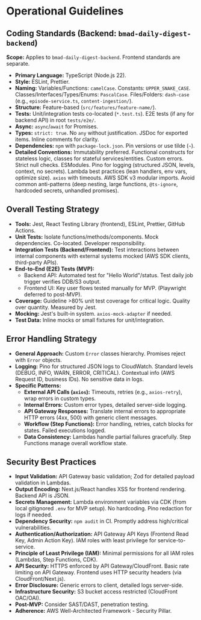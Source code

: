 # Operational Guidelines

## Coding Standards (Backend: `bmad-daily-digest-backend`)

**Scope:** Applies to `bmad-daily-digest-backend`. Frontend standards are separate.

  * **Primary Language:** TypeScript (Node.js 22).
  * **Style:** ESLint, Prettier.
  * **Naming:** Variables/Functions: `camelCase`. Constants: `UPPER_SNAKE_CASE`. Classes/Interfaces/Types/Enums: `PascalCase`. Files/Folders: `dash-case` (e.g., `episode-service.ts`, `content-ingestion/`).
  * **Structure:** Feature-based (`src/features/feature-name/`).
  * **Tests:** Unit/integration tests co-located (`*.test.ts`). E2E tests (if any for backend API) in root `tests/e2e/`.
  * **Async:** `async`/`await` for Promises.
  * **Types:** `strict: true`. No `any` without justification. JSDoc for exported items. Inline comments for clarity.
  * **Dependencies:** `npm` with `package-lock.json`. Pin versions or use tilde (`~`).
  * **Detailed Conventions:** Immutability preferred. Functional constructs for stateless logic, classes for stateful services/entities. Custom errors. Strict null checks. ESModules. Pino for logging (structured JSON, levels, context, no secrets). Lambda best practices (lean handlers, env vars, optimize size). `axios` with timeouts. AWS SDK v3 modular imports. Avoid common anti-patterns (deep nesting, large functions, `@ts-ignore`, hardcoded secrets, unhandled promises).

## Overall Testing Strategy

  * **Tools:** Jest, React Testing Library (frontend), ESLint, Prettier, GitHub Actions.
  * **Unit Tests:** Isolate functions/methods/components. Mock dependencies. Co-located. Developer responsibility.
  * **Integration Tests (Backend/Frontend):** Test interactions between internal components with external systems mocked (AWS SDK clients, third-party APIs).
  * **End-to-End (E2E) Tests (MVP):**
      * Backend API: Automated test for "Hello World"/status. Test daily job trigger verifies DDB/S3 output.
      * Frontend UI: Key user flows tested manually for MVP. (Playwright deferred to post-MVP).
  * **Coverage:** Guideline \>80% unit test coverage for critical logic. Quality over quantity. Measured by Jest.
  * **Mocking:** Jest's built-in system. `axios-mock-adapter` if needed.
  * **Test Data:** Inline mocks or small fixtures for unit/integration.

## Error Handling Strategy

  * **General Approach:** Custom `Error` classes hierarchy. Promises reject with `Error` objects.
  * **Logging:** Pino for structured JSON logs to CloudWatch. Standard levels (DEBUG, INFO, WARN, ERROR, CRITICAL). Contextual info (AWS Request ID, business IDs). No sensitive data in logs.
  * **Specific Patterns:**
      * **External API Calls (`axios`):** Timeouts, retries (e.g., `axios-retry`), wrap errors in custom types.
      * **Internal Errors:** Custom error types, detailed server-side logging.
      * **API Gateway Responses:** Translate internal errors to appropriate HTTP errors (4xx, 500) with generic client messages.
      * **Workflow (Step Functions):** Error handling, retries, catch blocks for states. Failed executions logged.
      * **Data Consistency:** Lambdas handle partial failures gracefully. Step Functions manage overall workflow state.

## Security Best Practices

  * **Input Validation:** API Gateway basic validation; Zod for detailed payload validation in Lambdas.
  * **Output Encoding:** Next.js/React handles XSS for frontend rendering. Backend API is JSON.
  * **Secrets Management:** Lambda environment variables via CDK (from local gitignored `.env` for MVP setup). No hardcoding. Pino redaction for logs if needed.
  * **Dependency Security:** `npm audit` in CI. Promptly address high/critical vulnerabilities.
  * **Authentication/Authorization:** API Gateway API Keys (Frontend Read Key, Admin Action Key). IAM roles with least privilege for service-to-service.
  * **Principle of Least Privilege (IAM):** Minimal permissions for all IAM roles (Lambdas, Step Functions, CDK).
  * **API Security:** HTTPS enforced by API Gateway/CloudFront. Basic rate limiting on API Gateway. Frontend uses HTTP security headers (via CloudFront/Next.js).
  * **Error Disclosure:** Generic errors to client, detailed logs server-side.
  * **Infrastructure Security:** S3 bucket access restricted (CloudFront OAC/OAI).
  * **Post-MVP:** Consider SAST/DAST, penetration testing.
  * **Adherence:** AWS Well-Architected Framework - Security Pillar. 